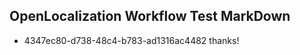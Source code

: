 ## OpenLocalization Workflow Test MarkDown
* 4347ec80-d738-48c4-b783-ad1316ac4482 thanks!

<!--HONumber=Aug16_HO4-->


